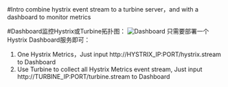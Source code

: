 #Intro
combine hystrix event stream to a turbine server，and with a dashboard to monitor metrics

#Dashboard监控Hystrix或Turbine拓扑图：
![Dashboard](http://okvphnw7f.bkt.clouddn.com/20170630149880153090892.png)
只需要部署一个Hystrix Dashboard服务即可：

1. One Hystrix Metrics，Just input http://HYSTRIX_IP:PORT/hystrix.stream to Dashboard
2. Use Turbine to collect all Hystrix Metrics event stream, Just input http://TURBINE_IP:PORT/turbine.stream to Dashboard
